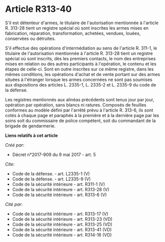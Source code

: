 # Article R313-40

S'il est détenteur d'armes, le titulaire de l'autorisation mentionnée à l'article R. 313-28 tient un registre spécial où sont
inscrites les armes mises en fabrication, réparation, transformation, achetées, vendues, louées, conservées ou détruites. 

S'il effectue des opérations d'intermédiation au sens de l'article R. 311-1, le titulaire de l'autorisation mentionnée à
l'article R. 313-28 tient un registre spécial où sont inscrits, dès les premiers contacts, le nom des entreprises mises en
relation ou des autres participants à l'opération, le contenu et les étapes de celle-ci. Sont en outre inscrites sur ce même
registre, dans les mêmes conditions, les opérations d'achat et de vente portant sur des armes situées à l'étranger lorsque
les armes concernées ne sont pas soumises aux dispositions des articles L. 2335-1, L. 2335-2 et L. 2335-9 du code de la
défense. 

Les registres mentionnés aux alinéas précédents sont tenus jour par jour, opération par opération, sans blancs ni ratures.
Composés de feuilles conformes au modèle défini par l'arrêté prévu à l'article R. 313-6, ils sont cotés à chaque page et
paraphés à la première et à la dernière page par les soins soit du commissaire de police compétent, soit du commandant de la
brigade de gendarmerie.

**Liens relatifs à cet article**

_Créé par_:

  - Décret n°2017-909 du 9 mai 2017 - art. 5

_Cite_:

  - Code de la défense. - art. L2335-1 (V)
  - Code de la défense. - art. L2335-9 (V)
  - Code de la sécurité intérieure - art. R311-1 (V)
  - Code de la sécurité intérieure - art. R313-28 (V)
  - Code de la sécurité intérieure - art. R313-6 (V)

_Cité par_:

  - Code de la sécurité intérieure - art. R313-17 (V)
  - Code de la sécurité intérieure - art. R313-23 (VD)
  - Code de la sécurité intérieure - art. R313-25 (VD)
  - Code de la sécurité intérieure - art. R313-41 (VD)
  - Code de la sécurité intérieure - art. R314-16 (VD)
